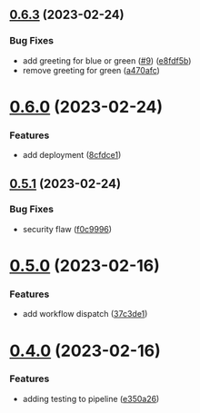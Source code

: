 ## [0.6.3](https://github.com/lydia-sbityakov/greetings-ci/compare/v0.6.0...v0.6.3) (2023-02-24)


### Bug Fixes

*  add greeting for blue or green ([#9](https://github.com/lydia-sbityakov/greetings-ci/issues/9)) ([e8fdf5b](https://github.com/lydia-sbityakov/greetings-ci/commit/e8fdf5b6ea9d72aabd2aecff5f2ef1aad9cf6742))
*  remove greeting for green ([a470afc](https://github.com/lydia-sbityakov/greetings-ci/commit/a470afc5eb81a71d9c33a40cdebf8198f58153ba))



# [0.6.0](https://github.com/lydia-sbityakov/greetings-ci/compare/v0.5.1...v0.6.0) (2023-02-24)


### Features

*  add deployment ([8cfdce1](https://github.com/lydia-sbityakov/greetings-ci/commit/8cfdce1ea204b8bbf087b8d32e8115e8f322b482))



## [0.5.1](https://github.com/lydia-sbityakov/greetings-ci/compare/v0.5.0...v0.5.1) (2023-02-24)


### Bug Fixes

* security flaw ([f0c9996](https://github.com/lydia-sbityakov/greetings-ci/commit/f0c99963b85792e3ec975e76ce49a67c97fbf2ab))



# [0.5.0](https://github.com/lydia-sbityakov/greetings-ci/compare/v0.4.0...v0.5.0) (2023-02-16)


### Features

*  add workflow dispatch ([37c3de1](https://github.com/lydia-sbityakov/greetings-ci/commit/37c3de14ebd366c2d509bae820b8c71843f9ce1b))



# [0.4.0](https://github.com/lydia-sbityakov/greetings-ci/compare/v0.3.0...v0.4.0) (2023-02-16)


### Features

*  adding testing to pipeline ([e350a26](https://github.com/lydia-sbityakov/greetings-ci/commit/e350a2661365e83eeb66dba2f20486da2ad0cc30))



